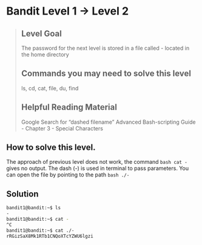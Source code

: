 # Bandit Level 1 → Level 2
> ## Level Goal
>The password for the next level is stored in a file called - located in the home directory
> ## Commands you may need to solve this level
>
> ls, cd, cat, file, du, find
> ## Helpful Reading Material
> Google Search for “dashed filename”
> Advanced Bash-scripting Guide - Chapter 3 - Special Characters

## How to solve this level.
The approach of previous level does not work, the command ```bash cat - ``` gives no output.
The dash (-) is used in terminal to pass parameters.
You can open the file by pointing to the path ```bash ./-```


## Solution
```bash
bandit1@bandit:~$ ls
-
bandit1@bandit:~$ cat -
^C
bandit1@bandit:~$ cat ./-
rRGizSaX8Mk1RTb1CNQoXTcYZWU6lgzi
```
